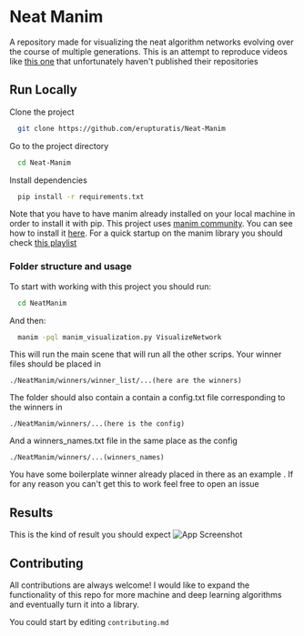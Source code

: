 
# Neat Manim

A repository made for visualizing the neat algorithm 
networks evolving over the course of multiple generations. 
This is an attempt to reproduce videos like 
[this one](https://www.youtube.com/watch?v=j8oU0ksQ3Bc&t=0s) 
that unfortunately haven't published their repositories



## Run Locally

Clone the project

```bash
  git clone https://github.com/erupturatis/Neat-Manim
```

Go to the project directory

```bash
  cd Neat-Manim
```

Install dependencies

```bash
  pip install -r requirements.txt
```

Note that you have to have manim already installed on your local machine in order to install it with pip. This project uses [manim community](https://github.com/ManimCommunity/manim). You can see how to install it [here](https://docs.manim.community/en/stable/installation.html).
For a quick startup on the manim library you should check [this playlist](https://www.youtube.com/watch?v=rUsUrbWb2D4&list=PLsMrDyoG1sZm6-jIUQCgN3BVyEVOZz3LQ)



### Folder structure and usage

To start with working with this project you should run:
```bash
  cd NeatManim
```
And then:
```bash
  manim -pql manim_visualization.py VisualizeNetwork
```
This will run the main scene that will run all the other scrips.
Your winner files should be placed in 

```
./NeatManim/winners/winner_list/...(here are the winners)
```
The folder should also contain a contain a config.txt file corresponding to the winners in
```
./NeatManim/winners/...(here is the config)
```
And a winners_names.txt file in the same place as the config
```
./NeatManim/winners/...(winners_names)
```
You have some boilerplate winner already placed in there as an example
. If for any reason you can't get this to work feel free to open an issue

## Results
This is the kind of result you should expect
![App Screenshot](https://cdn.discordapp.com/attachments/867039131917090816/1016744132158427257/unknown.png)


## Contributing

All contributions are always welcome! I would like to expand the functionality of this repo for more machine and deep learning algorithms and eventually turn it into a library.

You could start by editing  `contributing.md`

